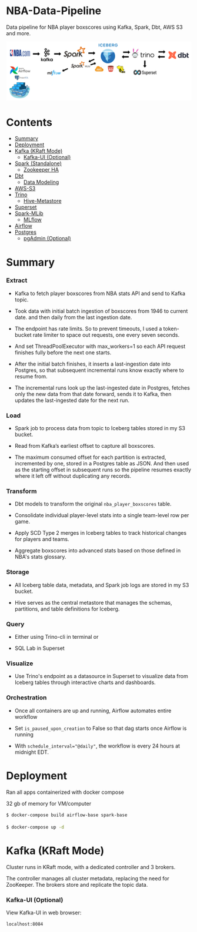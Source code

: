 # NBA-Data-Pipeline
Data pipeline for NBA player boxscores using Kafka, Spark, Dbt, AWS S3 and more.

![Diagram](/assets/nbaPipelineDiagram.png)

Contents
=================

<!--ts-->
   * [Summary](#summary)
   * [Deployment](#deployment)
   * [Kafka (KRaft Mode)](#kafka-kraft-mode)
      * [Kafka-UI (Optional)](#kafka-ui-optional)
   * [Spark (Standalone)](#spark-standalone)
      * [Zookeeper HA](#zookeeper-ha)
   * [Dbt](#dbt)
      * [Data Modeling](#data-modeling)
   * [AWS-S3](#aws-s3)
   * [Trino](#trino)
      * [Hive-Metastore](#hive-metastore)
   * [Superset](#superset)
   * [Spark-MLib](#spark-mlib)
      * [MLflow](#mlflow)
   * [Airflow](#airflow)
   * [Postgres](#postgres)
      * [pgAdmin (Optional)](#pgadmin-optional)
<!--te-->

Summary
============

### Extract

- Kafka to fetch player boxscores from NBA stats API and send to Kafka topic.

- Took data with initial batch ingestion of boxscores from 1946 to current date. and then daily from the last ingestion date.

- The endpoint has rate limits. So to prevent timeouts, I used a token-bucket rate limiter to space out requests, one every seven seconds. 

- And set ThreadPoolExecutor with max_workers=1 so each API request finishes fully before the next one starts.

- After the initial batch finishes, it inserts a last-ingestion date into Postgres, so that subsequent incremental runs know exactly where to resume from.

- The incremental runs look up the last-ingested date in Postgres, fetches only the new data from that date forward, sends it to Kafka, then updates the last-ingested date for the next run.

### Load

- Spark job to process data from topic to Iceberg tables stored in my S3 bucket.

- Read from Kafka’s earliest offset to capture all boxscores. 

- The maximum consumed offset for each partition is extracted, incremented by one, stored in a Postgres table as JSON. And then used as the starting offset in subsequent runs so the pipeline resumes exactly where it left off without duplicating any records.

### Transform 

- Dbt models to transform the original <code>nba_player_boxscores</code> table.

- Consolidate individual player-level stats into a single team-level row per game.

- Apply SCD Type 2 merges in Iceberg tables to track historical changes for players and teams.

- Aggregate boxscores into advanced stats based on those defined in NBA's stats glossary.

### Storage

- All Iceberg table data, metadata, and Spark job logs are stored in my S3 bucket. 

- Hive serves as the central metastore that manages the schemas, partitions, and table definitions for Iceberg.

### Query

- Either using Trino-cli in terminal or

- SQL Lab in Superset

### Visualize

- Use Trino's endpoint as a datasource in Superset to visualize data from Iceberg tables through interactive charts and dashboards.

### Orchestration

- Once all containers are up and running, Airflow automates entire workflow

- Set <code>is_paused_upon_creation</code> to False so that dag starts once Airflow is running

- With <code>schedule_interval="@daily"</code>, the workflow is every 24 hours at midnight EDT.

Deployment
============

Ran all apps containerized with docker compose

32 gb of memory for VM/computer 

```bash
$ docker-compose build airflow-base spark-base

$ docker-compose up -d
```

Kafka (KRaft Mode)
===================

Cluster runs in KRaft mode, with a dedicated controller and 3 brokers.

The controller manages all cluster metadata, replacing the need for ZooKeeper. The brokers store and replicate the topic data.

### Kafka-UI (Optional)

View Kafka-UI in web browser:
```bash
localhost:8084
```
